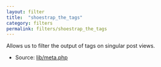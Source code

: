 ```yaml
---
layout: filter
title:  "shoestrap_the_tags"
category: filters
permalink: filters/shoestrap_the_tags
---
```


Allows us to filter the output of tags on singular post views.

* Source: [lib/meta.php](https://github.com/shoestrap/shoestrap-3/blob/development/lib/meta.php)